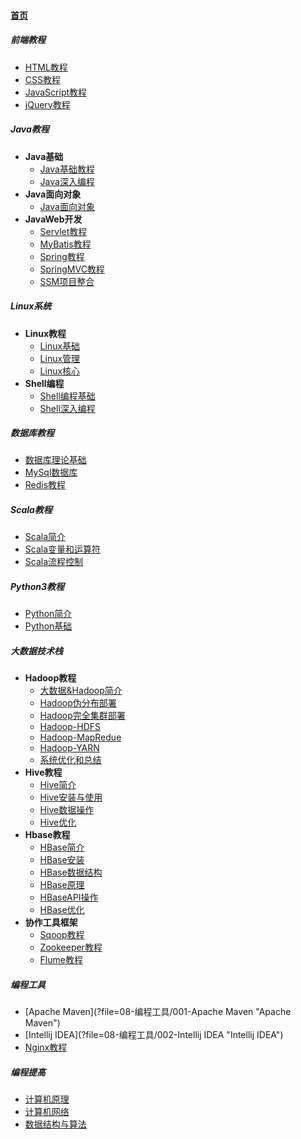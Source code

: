 #### [首页](?file=home-首页)

##### 前端教程

- [HTML教程](?file=01-前端教程/001-HTML教程 "HTML教程")
- [CSS教程](?file=01-前端教程/002-CSS教程 "CSS教程")
- [JavaScript教程](?file=01-前端教程/003-JavaScript教程 "JavaScript教程")
- [jQuery教程](?file=01-前端教程/004-jQuery教程 "jQuery教程")

##### Java教程

- **Java基础**
	- [Java基础教程](?file=02-Java教程/01-Java基础/001-Java基础教程 "Java基础教程")
	- [Java深入编程](?file=02-Java教程/01-Java基础/002-Java深入编程 "Java深入编程")
- **Java面向对象**
	- [Java面向对象](?file=02-Java教程/02-Java面向对象/001-Java面向对象 "Java面向对象")
- **JavaWeb开发**
	- [Servlet教程](?file=02-Java教程/03-JavaWeb开发/001-Servlet教程 "Servlet教程")
	- [MyBatis教程](?file=02-Java教程/03-JavaWeb开发/002-MyBatis教程 "MyBatis教程")
	- [Spring教程](?file=02-Java教程/03-JavaWeb开发/003-Spring教程 "Spring教程")
	- [SpringMVC教程](?file=02-Java教程/03-JavaWeb开发/004-SpringMVC教程 "SpringMVC教程")
	- [SSM项目整合](?file=02-Java教程/03-JavaWeb开发/005-SSM项目整合 "SSM项目整合")

##### Linux系统

- **Linux教程**
	- [Linux基础](?file=03-Linux系统/01-Linux教程/001-Linux基础 "Linux基础")
	- [Linux管理](?file=03-Linux系统/01-Linux教程/002-Linux管理 "Linux管理")
	- [Linux核心](?file=03-Linux系统/01-Linux教程/003-Linux核心 "Linux核心")
- **Shell编程**
	- [Shell编程基础](?file=03-Linux系统/02-Shell编程/001-Shell编程基础 "Shell编程基础")
	- [Shell深入编程](?file=03-Linux系统/02-Shell编程/002-Shell深入编程 "Shell深入编程")

##### 数据库教程
- [数据库理论基础](?file=04-数据库教程/001-数据库理论基础 "数据库理论基础")
- [MySql数据库](?file=04-数据库教程/002-MySql数据库 "MySql数据库")
- [Redis教程](?file=04-数据库教程/003-Redis教程 "Redis教程")

##### Scala教程
- [Scala简介](?file=05-Scala教程/001-Scala简介 "Scala简介")
- [Scala变量和运算符](?file=05-Scala教程/002-Scala变量和运算符 "Scala变量和运算符")
- [Scala流程控制](?file=05-Scala教程/003-Scala流程控制 "Scala流程控制")

##### Python3教程
- [Python简介](?file=06-Python3教程/001-Python简介 "Python简介")
- [Python基础](?file=06-Python3教程/002-Python基础 "Python基础")

##### 大数据技术栈
- **Hadoop教程**
	- [大数据&Hadoop简介](?file=07-大数据技术栈/01-Hadoop教程/001-大数据&Hadoop简介 "大数据&Hadoop简介")
	- [Hadoop伪分布部署](?file=07-大数据技术栈/01-Hadoop教程/002-Hadoop伪分布部署 "Hadoop伪分布部署")
	- [Hadoop完全集群部署](?file=07-大数据技术栈/01-Hadoop教程/003-Hadoop完全集群部署 "Hadoop完全集群部署")
	- [Hadoop-HDFS](?file=07-大数据技术栈/01-Hadoop教程/004-Hadoop-HDFS "Hadoop-HDFS")
	- [Hadoop-MapRedue](?file=07-大数据技术栈/01-Hadoop教程/005-Hadoop-MapRedue "Hadoop-MapRedue")
	- [Hadoop-YARN](?file=07-大数据技术栈/01-Hadoop教程/006-Hadoop-YARN "Hadoop-YARN")
	- [系统优化和总结](?file=07-大数据技术栈/01-Hadoop教程/007-系统优化和总结 "系统优化和总结")
- **Hive教程**
	- [Hive简介](?file=07-大数据技术栈/02-Hive教程/001-Hive简介 "Hive简介")
	- [Hive安装与使用](?file=07-大数据技术栈/02-Hive教程/002-Hive安装与使用 "Hive安装与使用")		
	- [Hive数据操作](?file=07-大数据技术栈/02-Hive教程/003-Hive数据操作 "Hive数据操作")
	- [Hive优化](?file=07-大数据技术栈/02-Hive教程/004-Hive优化 "Hive优化")
- **Hbase教程**
	- [HBase简介](?file=07-大数据技术栈/03-HBase教程/001-HBase简介 "HBase简介")
	- [HBase安装](?file=07-大数据技术栈/03-HBase教程/002-HBase安装 "HBase安装")
	- [HBase数据结构](?file=07-大数据技术栈/03-HBase教程/003-HBase数据结构 "HBase数据结构")
	- [HBase原理](?file=07-大数据技术栈/03-HBase教程/004-HBase原理 "HBase原理")
	- [HBaseAPI操作](?file=07-大数据技术栈/03-HBase教程/005-HBaseAPI操作 "HBaseAPI操作")
	- [HBase优化](?file=07-大数据技术栈/03-HBase教程/006-HBase优化 "HBase优化")
- **协作工具框架**
	- [Sqoop教程](?file=07-大数据技术栈/04-协作工具框架/001-Sqoop教程 "Sqoop教程")
	- [Zookeeper教程](?file=07-大数据技术栈/04-协作工具框架/002-Zookeeper教程 "Zookeeper教程")
	- [Flume教程](?file=07-大数据技术栈/04-协作工具框架/003-Flume教程 "Flume教程")
	
##### 编程工具
- [Apache Maven](?file=08-编程工具/001-Apache Maven "Apache Maven")
- [Intellij IDEA](?file=08-编程工具/002-Intellij IDEA "Intellij IDEA")
- [Nginx教程](?file=08-编程工具/003-Nginx教程 "Nginx教程")

##### 编程提高
- [计算机原理](?file=09-编程提高/001-计算机原理 "计算机原理")
- [计算机网络](?file=09-编程提高/002-计算机网络 "计算机网络")
- [数据结构与算法](?file=09-编程提高/003-数据结构与算法 "数据结构与算法")